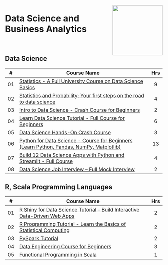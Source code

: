 <a href="https://freecodecamp.com/"><img align="right" width="160" src="/logos/freecodecamp.png"></img></a>

# Data Science and Business Analytics

<br>

## Data Science

<table>
    <thead>
        <tr>
<th width="25px">#</th>
<th width="1200px">Course Name</th>
<th width="25px">Hrs</th>
        </tr>
    </thead>
    <tbody>
            <tr>
<td align="center">01</td>
<td align="left"><a href="https://youtube.com/watch?v=xxpc-HPKN28">Statistics - A Full University Course on Data Science Basics</a></td>
<td align="center">9</td>
            </tr>
            <tr>
<td align="center">02</td>
<td align="left"><a href="https://youtube.com/watch?v=w1Aozoynr6M">Statistics and Probability: Your first steps on the road to data science</a></td>
<td align="center">4</td>
            </tr>
            <tr>
<td align="center">03</td>
<td align="left"><a href="https://youtube.com/watch?v=N6BghzuFLIg">Intro to Data Science - Crash Course for Beginners</a></td>
<td align="center">2</td>
            </tr>
            <tr>
<td align="center">04</td>
<td align="left"><a href="https://youtube.com/watch?v=ua-CiDNNj30">Learn Data Science Tutorial - Full Course for Beginners</a></td>
<td align="center">6</td>
            </tr>
            <tr>
<td align="center">05</td>
<td align="left"><a href="https://youtube.com/watch?v=XU5pw3QRYjQ">Data Science Hands-On Crash Course</a></td>
<td align="center">3</td>
            </tr>
            <tr>
<td align="center">06</td>
<td align="left"><a href="https://youtube.com/watch?v=LHBE6Q9XlzI">Python for Data Science - Course for Beginners (Learn Python, Pandas, NumPy, Matplotlib)</a></td>
<td align="center">13</td>
            </tr>
            <tr>
<td align="center">07</td>
<td align="left"><a href="https://youtube.com/watch?v=JwSS70SZdyM">Build 12 Data Science Apps with Python and Streamlit - Full Course</a></td>
<td align="center">4</td>
            </tr>
            <tr>
<td align="center">08</td>
<td align="left"><a href="https://youtube.com/watch?v=sD468LfeVdc">Data Science Job Interview – Full Mock Interview</a></td>
<td align="center">2</td>
            </tr>
    </tbody>
</table>

## R, Scala Programming Languages

<table>
    <thead>
        <tr>
<th width="25px">#</th>
<th width="1200px">Course Name</th>
<th width="25px">Hrs</th>
        </tr>
    </thead>
    <tbody>
            <tr>
<td align="center">01</td>
<td align="left"><a href="https://youtube.com/watch?v=9uFQECk30kA">R Shiny for Data Science Tutorial – Build Interactive Data-Driven Web Apps</a></td>
<td align="center">2</td>
            </tr>
            <tr>
<td align="center">02</td>
<td align="left"><a href="https://youtube.com/watch?v=_V8eKsto3Ug">R Programming Tutorial - Learn the Basics of Statistical Computing</a></td>
<td align="center">2</td>
            </tr>
            <tr>
<td align="center">03</td>
<td align="left"><a href="https://youtube.com/watch?v=_C8kWso4ne4">PySpark Tutorial</a></td>
<td align="center">2</td>
            </tr>
            <tr>
<td align="center">04</td>
<td align="left"><a href="https://youtube.com/watch?v=PHsC_t0j1dU">Data Engineering Course for Beginners</a></td>
<td align="center">3</td>
            </tr>
            <tr>
<td align="center">05</td>
<td align="left"><a href="https://youtube.com/watch?v=R0jVqeYzs9c">Functional Programming in Scala</a></td>
<td align="center">1</td>
            </tr>
    </tbody>
</table>
